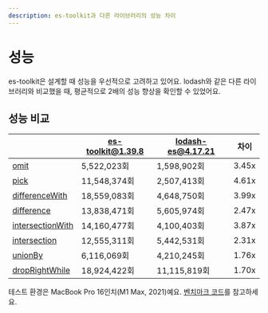 ```yaml
---
description: es-toolkit과 다른 라이브러리의 성능 차이
---
```


# 성능

es-toolkit은 설계할 때 성능을 우선적으로 고려하고 있어요. lodash와 같은 다른 라이브러리와 비교했을 때, 평균적으로 2배의 성능 향상을 확인할 수 있었어요.

## 성능 비교

|                                                           | es-toolkit@1.39.8 | lodash-es@4.17.21 | 차이  |
| --------------------------------------------------------- | ----------------- | ----------------- | ----- |
| [omit](./reference/object/omit.md)                        | 5,522,023회       | 1,598,902회       | 3.45x |
| [pick](./reference/object/pick.md)                        | 11,548,374회      | 2,507,413회       | 4.61x |
| [differenceWith](./reference/array/differenceWith.md)     | 18,559,083회      | 4,648,750회       | 3.99x |
| [difference](./reference/array/difference.md)             | 13,838,471회      | 5,605,974회       | 2.47x |
| [intersectionWith](./reference/array/intersectionWith.md) | 14,160,477회      | 4,100,403회       | 3.87x |
| [intersection](./reference/array/intersection.md)         | 12,555,311회      | 5,442,531회       | 2.31x |
| [unionBy](./reference/array/unionBy.md)                   | 6,116,069회       | 4,210,245회       | 1.76x |
| [dropRightWhile](./reference/array/dropRightWhile.md)     | 18,924,422회      | 11,115,819회      | 1.70x |

테스트 환경은 MacBook Pro 16인치(M1 Max, 2021)예요. [벤치마크 코드](https://github.com/toss/es-toolkit/tree/main/benchmarks)를 참고하세요.
